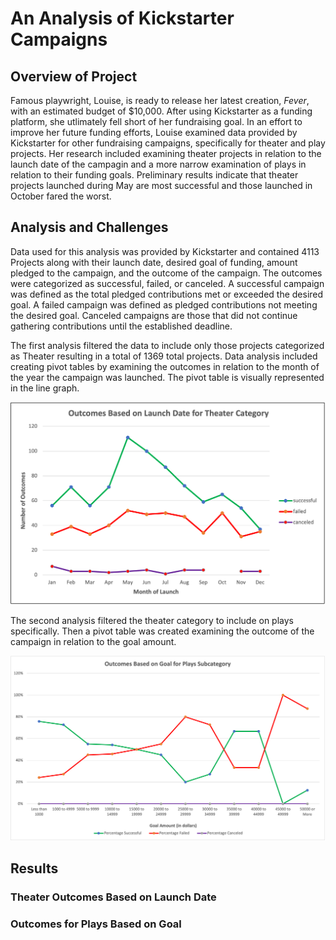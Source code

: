 # An Analysis of Kickstarter Campaigns
## Overview of Project
Famous playwright, Louise, is ready to release her latest creation, *Fever*, with an estimated budget of $10,000. After using Kickstarter as a funding platform, she utlimately fell short of her fundraising goal. In an effort to improve her future funding efforts, Louise examined data provided by Kickstarter for other fundraising campaigns, specifically for theater and play projects. Her research included examining theater projects in relation to the launch date of the campagin and a more narrow examination of plays in relation to their funding goals.  Preliminary results indicate that theater projects launched during May are most successful and those launched in October fared the worst. 

## Analysis and Challenges
Data used for this analysis was provided by Kickstarter and contained 4113 Projects along with their launch date, desired goal of funding, amount pledged to the campaign, and the outcome of the campaign. The outcomes were categorized as successful, failed, or canceled. A successful campaign was defined as the total pledged contributions met or exceeded the desired goal. A failed campaign was defined as pledged contributions not meeting the desired goal. Canceled campaigns are those that did not continue gathering contributions until the established deadline. 

The first analysis filtered the data to include only those projects categorized as Theater resulting in a total of 1369 total projects.  Data analysis included creating pivot tables by examining the outcomes in relation to the  month of the year the campaign was launched. The pivot table is visually represented in the line graph.


![Theater Outcomes vs Launch](/Resources/Theater_Outcomes_vs_Launch.png)





The second analysis filtered the theater category to include on plays specifically. Then a pivot table was created examining the outcome of the campaign in relation to the goal amount.  




![Outcomes_vs_Goals](/Resources/Outcomes_vs_Goals.png)


## Results

### Theater Outcomes Based on Launch Date


### Outcomes for Plays Based on Goal
